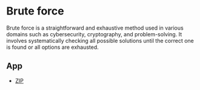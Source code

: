# Brute force

Brute force is a straightforward and exhaustive method used in various domains such as cybersecurity, cryptography, and problem-solving. It involves systematically checking all possible solutions until the correct one is found or all options are exhausted.

## App
- [ZIP](ZIP)